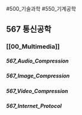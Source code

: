 #500_기술과학 #550_기계공학
## 567 통신공학
### [[00_Multimedia]]
##### 567_Audio_Compression
##### 567_Image_Compression
##### 567_Video_Compression
##### 567_Internet_Protocol


## 
